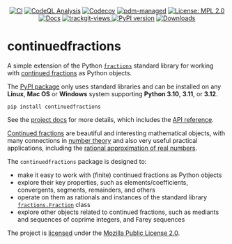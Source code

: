 <div align="center">
  
[![CI](https://github.com/sr-murthy/continuedfractions/actions/workflows/ci.yml/badge.svg?branch=main)](https://github.com/sr-murthy/continuedfractions/actions/workflows/ci.yml)
[![CodeQL Analysis](https://github.com/sr-murthy/continuedfractions/actions/workflows/codeql-analysis.yml/badge.svg)](https://github.com/sr-murthy/continuedfractions/actions/workflows/codeql-analysis.yml)
[![Codecov](https://codecov.io/gh/sr-murthy/continuedfractions/graph/badge.svg?token=GWQ08T4P5J)](https://codecov.io/gh/sr-murthy/continuedfractions)
[![pdm-managed](https://img.shields.io/badge/pdm-managed-blueviolet)](https://pdm-project.org)
[![License: MPL
2.0](https://img.shields.io/badge/License-MPL_2.0-brightgreen.svg)](https://opensource.org/licenses/MPL-2.0)
[![Docs](https://readthedocs.org/projects/continuedfractions/badge/?version=latest)](https://continuedfractions.readthedocs.io/en/latest/?badge=latest)
<a href="https://trackgit.com">
<img src="https://us-central1-trackgit-analytics.cloudfunctions.net/token/ping/lsudelfvcxb7f1xm6i4l" alt="trackgit-views" />
</a>
[![PyPI version](https://badge.fury.io/py/continuedfractions.svg)](https://badge.fury.io/py/continuedfractions)
[![Downloads](https://static.pepy.tech/badge/continuedfractions/week)](https://pepy.tech/project/continuedfractions)

</div>

# continuedfractions

A simple extension of the Python [`fractions`](https://docs.python.org/3/library/fractions.html) standard library for working with [continued fractions](https://en.wikipedia.org/wiki/Continued_fraction) as Python objects.

The [PyPI package](https://pypi.org/project/continuedfractions/) only uses standard libraries and can be installed on any **Linux**, **Mac OS** or **Windows** system supporting **Python 3.10**, **3.11**, or **3.12**.
```shell
pip install continuedfractions
```

See the [project docs](https://continuedfractions.readthedocs.io/en/stable/) for more details, which includes the [API reference](https://continuedfractions.readthedocs.io/en/latest/sources/api-reference.html).

[Continued fractions](https://en.wikipedia.org/wiki/Continued_fraction) are beautiful and interesting mathematical objects, with many connections in [number theory](https://en.wikipedia.org/wiki/Number_theory) and also very useful practical applications, including the [rational approximation of real numbers](https://en.wikipedia.org/wiki/Continued_fraction#Best_rational_approximations).

The `continuedfractions` package is designed to:

* make it easy to work with (finite) continued fractions as Python objects
* explore their key properties, such as elements/coefficients, convergents, segments, remainders, and others
* operate on them as rationals and instances of the standard library [`fractions.Fraction`](https://docs.python.org/3/library/fractions.html#fractions.Fraction) class
* explore other objects related to continued fractions, such as mediants and sequences of coprime integers, and Farey sequences

The project is [licensed](LICENSE) under the [Mozilla Public License 2.0](https://opensource.org/licenses/MPL-2.0).


